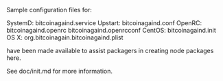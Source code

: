 Sample configuration files for:

SystemD: bitcoinagaind.service
Upstart: bitcoinagaind.conf
OpenRC:  bitcoinagaind.openrc
         bitcoinagaind.openrcconf
CentOS:  bitcoinagaind.init
OS X:    org.bitcoinagain.bitcoinagaind.plist

have been made available to assist packagers in creating node packages here.

See doc/init.md for more information.

